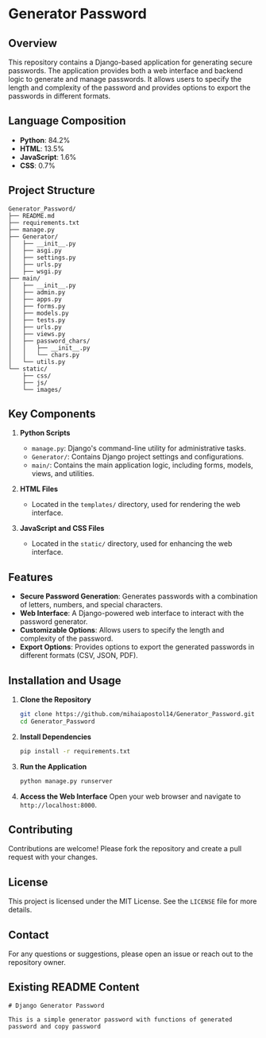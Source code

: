 # Generator Password

## Overview
This repository contains a Django-based application for generating secure passwords. The application provides both a web interface and backend logic to generate and manage passwords. It allows users to specify the length and complexity of the password and provides options to export the passwords in different formats.

## Language Composition
- **Python**: 84.2%
- **HTML**: 13.5%
- **JavaScript**: 1.6%
- **CSS**: 0.7%

## Project Structure
```
Generator_Password/
├── README.md
├── requirements.txt
├── manage.py
├── Generator/
│   ├── __init__.py
│   ├── asgi.py
│   ├── settings.py
│   ├── urls.py
│   ├── wsgi.py
├── main/
│   ├── __init__.py
│   ├── admin.py
│   ├── apps.py
│   ├── forms.py
│   ├── models.py
│   ├── tests.py
│   ├── urls.py
│   ├── views.py
│   ├── password_chars/
│   │   ├── __init__.py
│   │   └── chars.py
│   └── utils.py
└── static/
    ├── css/
    ├── js/
    └── images/
```

## Key Components
1. **Python Scripts**
   - `manage.py`: Django's command-line utility for administrative tasks.
   - `Generator/`: Contains Django project settings and configurations.
   - `main/`: Contains the main application logic, including forms, models, views, and utilities.

2. **HTML Files**
   - Located in the `templates/` directory, used for rendering the web interface.

3. **JavaScript and CSS Files**
   - Located in the `static/` directory, used for enhancing the web interface.

## Features
- **Secure Password Generation**: Generates passwords with a combination of letters, numbers, and special characters.
- **Web Interface**: A Django-powered web interface to interact with the password generator.
- **Customizable Options**: Allows users to specify the length and complexity of the password.
- **Export Options**: Provides options to export the generated passwords in different formats (CSV, JSON, PDF).

## Installation and Usage
1. **Clone the Repository**
   ```sh
   git clone https://github.com/mihaiapostol14/Generator_Password.git
   cd Generator_Password
   ```

2. **Install Dependencies**
   ```sh
   pip install -r requirements.txt
   ```

3. **Run the Application**
   ```sh
   python manage.py runserver
   ```

4. **Access the Web Interface**
   Open your web browser and navigate to `http://localhost:8000`.

## Contributing
Contributions are welcome! Please fork the repository and create a pull request with your changes.

## License
This project is licensed under the MIT License. See the `LICENSE` file for more details.

## Contact
For any questions or suggestions, please open an issue or reach out to the repository owner.

## Existing README Content
```
# Django Generator Password

This is a simple generator password with functions of generated password and copy password
```
